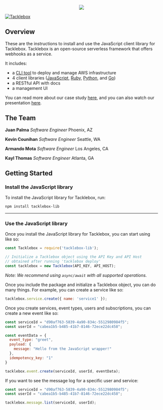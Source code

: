 <p align="center">
  <img src="https://i.imgur.com/s9Gvwsg.png">
</p>

[![Tacklebox](https://img.shields.io/badge/tacklebox-case%20study-blue)](https://tacklebox-webhooks.github.io)

## Overview

These are the instructions to install and use the JavaScript client library for Tacklebox.
Tacklebox is an open-source serverless framework that offers webhooks as a service.

It includes:
- a [CLI tool](https://github.com/tacklebox-webhooks/cli) to deploy and manage AWS infrastructure
- 4 client libraries ([JavaScript](https://github.com/tacklebox-webhooks/javascript),
    [Ruby](https://github.com/tacklebox-webhooks/ruby),
    [Python](https://github.com/tacklebox-webhooks/python),
    and [Go](https://github.com/tacklebox-webhooks/golang))
- a RESTful API with docs
- a management UI


You can read more about our case study [here](https://tacklebox-webhooks.github.io"),
and you can also watch our presentation [here](https://www.youtube.com/watch?v=QEFFlWNNwk8&t=1s).

## The Team

**Juan Palma** *Software Engineer* Phoenix, AZ

**Kevin Counihan** *Software Engineer* Seattle, WA

**Armando Mota** *Software Engineer* Los Angeles, CA

**Kayl Thomas** *Software Engineer* Atlanta, GA

## Getting Started

### Install the JavaScript library

To install the JavaScript library for Tacklebox, run:

```bash
npm install tacklebox-lib
```
---

### Use the JavaScript library

Once you install the JavaScript library for Tacklebox, you can start using like so:

```javascript
const Tacklebox = require('tacklebox-lib');

// Initialize a Tacklebox object using the API Key and API Host
// obtained after running 'tacklebox deploy'
const tacklebox = new Tacklebox(API_KEY, API_HOST);
```

*Note: We recommend using `async/await` with all supported operations.*

Once you include the package and initialize a Tacklebox object, you can do
many things. For example, you can create a service like so:

```javascript
tacklebox.service.create({ name: 'service1' });
```

Once you create services, event types, users and subscriptions,
you can create a new event like so:

```javascript
const serviceId = "d90af763-5839-4a90-834c-5512980984f5";
const userId = "cabea1b5-b485-41b7-8146-72ece22dc458";

const eventData = {
  event_type: "greet",
  payload: {
  	message: "Hello from the JavaScript wrapper!"
  },
  idempotency_key: "1"
}

tacklebox.event.create(serviceId, userId, eventData);
```

If you want to see the message log for a specific user and service:

```javascript
const serviceId = "d90af763-5839-4a90-834c-5512980984f5";
const userId = "cabea1b5-b485-41b7-8146-72ece22dc458";

tacklebox.message.list(serviceId, userId);
```
